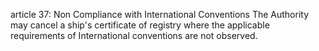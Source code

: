 article 37: Non Compliance with International Conventions
The Authority may cancel a ship&#39;s certificate of registry where the applicable requirements of International conventions are not observed. 
<ul>
</ul>